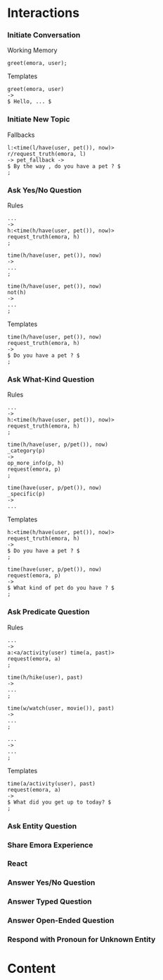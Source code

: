 # Interactions

### Initiate Conversation

Working Memory
```
greet(emora, user);
```

Templates
```
greet(emora, user)
->
$ Hello, ... $
```

### Initiate New Topic

Fallbacks
```
l:<time(l/have(user, pet()), now)>
r/request_truth(emora, l)
-> pet_fallback ->
$ By the way , do you have a pet ? $
;
```

### Ask Yes/No Question

Rules
```
... 
-> 
h:<time(h/have(user, pet()), now)> 
request_truth(emora, h)
;

time(h/have(user, pet()), now)
->
...
;

time(h/have(user, pet()), now)
not(h)
->
...
;
```

Templates
```
time(h/have(user, pet()), now)
request_truth(emora, h)
->
$ Do you have a pet ? $
;
```

### Ask What-Kind Question

Rules
```
... 
-> 
h:<time(h/have(user, pet()), now)> 
request_truth(emora, h)
;

time(h/have(user, p/pet()), now)
_category(p)
->
op_more_info(p, h)
request(emora, p)
;

time(have(user, p/pet()), now)
_specific(p)
->
...
```
Templates
```
h:<time(h/have(user, pet()), now)> 
request_truth(emora, h)
->
$ Do you have a pet ? $
;

time(have(user, p/pet()), now)
request(emora, p)
->
$ What kind of pet do you have ? $
;
```

### Ask Predicate Question

Rules
```
...
->
a:<a/activity(user) time(a, past)>
request(emora, a)
;

time(h/hike(user), past)
->
...
;

time(w/watch(user, movie()), past)
->
...
;

...
->
...
;
```

Templates
```
time(a/activity(user), past)
request(emora, a)
->
$ What did you get up to today? $
;
```


### Ask Entity Question



### Share Emora Experience


### React


### Answer Yes/No Question


### Answer Typed Question


### Answer Open-Ended Question


### Respond with Pronoun for Unknown Entity


# Content